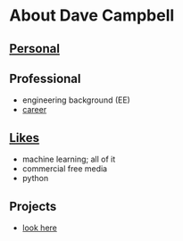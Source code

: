 # About Dave Campbell

## [Personal](/personal/personal.md)

## Professional
- engineering background (EE)
- [career](career.md)

## [Likes](likes.md)
- machine learning; all of it
- commercial free media
- python

## Projects
- [look here](interests.md)
